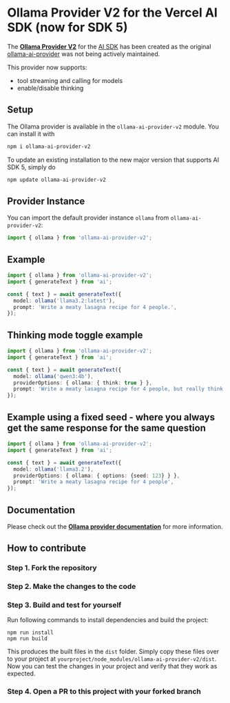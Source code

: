 # Ollama Provider V2 for the Vercel AI SDK (now for SDK 5)

The **[Ollama Provider V2](https://github.com/nordwestt/ollama-ai-provider-v2)** for the [AI SDK](https://sdk.vercel.ai/docs) has been created as the original [ollama-ai-provider](https://www.npmjs.com/package/ollama-ai-provider) was not being actively maintained. 

This provider now supports: 
- tool streaming and calling for models
- enable/disable thinking

## Setup

The Ollama provider is available in the `ollama-ai-provider-v2` module. You can install it with

```bash
npm i ollama-ai-provider-v2
```

To update an existing installation to the new major version that supports AI SDK 5, simply do
```bash
npm update ollama-ai-provider-v2
```

## Provider Instance

You can import the default provider instance `ollama` from `ollama-ai-provider-v2`:

```ts
import { ollama } from 'ollama-ai-provider-v2';
```

## Example

```ts
import { ollama } from 'ollama-ai-provider-v2';
import { generateText } from 'ai';

const { text } = await generateText({
  model: ollama('llama3.2:latest'),
  prompt: 'Write a meaty lasagna recipe for 4 people.',
});
```

## Thinking mode toggle example

```ts
import { ollama } from 'ollama-ai-provider-v2';
import { generateText } from 'ai';

const { text } = await generateText({
  model: ollama('qwen3:4b'),
  providerOptions: { ollama: { think: true } },
  prompt: 'Write a meaty lasagna recipe for 4 people, but really think about it',
});
```

## Example using a fixed seed - where you always get the same response for the same question

```ts
import { ollama } from 'ollama-ai-provider-v2';
import { generateText } from 'ai';

const { text } = await generateText({
  model: ollama('llama3.2'),
  providerOptions: { ollama: { options: {seed: 123} } },
  prompt: 'Write a meaty lasagna recipe for 4 people',
});
```


## Documentation

Please check out the **[Ollama provider documentation](https://github.com/nordwestt/ollama-ai-provider-v2)** for more information.

## How to contribute

### Step 1. Fork the repository
### Step 2. Make the changes to the code
### Step 3. Build and test for yourself

Run following commands to install dependencies and build the project:
```
npm run install
npm run build
```

This produces the built files in the `dist` folder. 
Simply copy these files over to your project at `yourproject/node_modules/ollama-ai-provider-v2/dist`.
Now you can test the changes in your project and verify that they work as expected. 

### Step 4. Open a PR to this project with your forked branch
